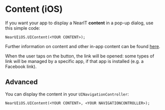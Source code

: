 # Content (iOS)

If you want your app to display a NearIT **content** in a pop-up dialog, use this simple code:
```
NearUIiOS.UIContent(<YOUR CONTENT>);
```

Further information on content and other in-app content can be found [here](http://nearit-xamarin-sdk.readthedocs.io/en/latest/ios/handle-content/).

When the user taps on the button, the link will be opened: some types of link will be managed by a specific app, if that app is installed (e.g. a Facebook link).

## Advanced

You can display the content in your `UINavigationController`:

```
NearUIiOS.UIContent(<YOUR CONTENT>, <YOUR NAVIGATIONCONTROLLER>);
```
